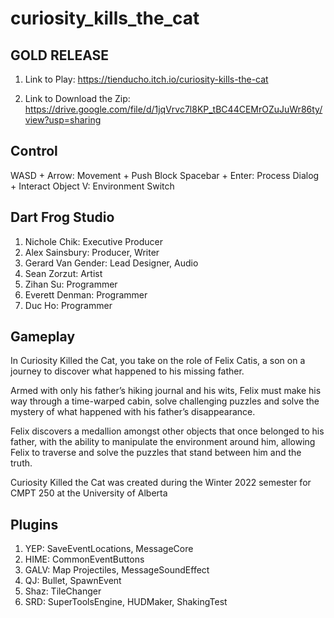 # curiosity_kills_the_cat

## GOLD RELEASE

1. Link to Play: https://tienducho.itch.io/curiosity-kills-the-cat

2. Link to Download the Zip: https://drive.google.com/file/d/1jqVrvc7l8KP_tBC44CEMrOZuJuWr86ty/view?usp=sharing

## Control

WASD + Arrow: Movement + Push Block
Spacebar + Enter: Process Dialog + Interact Object
V: Environment Switch

## Dart Frog Studio

1. Nichole Chik: Executive Producer
1. Alex Sainsbury: Producer, Writer
1. Gerard Van Gender: Lead Designer, Audio
1. Sean Zorzut: Artist
1. Zihan Su: Programmer
1. Everett Denman: Programmer
1. Duc Ho: Programmer

## Gameplay

In Curiosity Killed the Cat, you take on the role of Felix Catis, a son on a journey to discover what happened to his missing father.

Armed with only his father’s hiking journal and his wits, Felix must make his way through a time-warped cabin, solve challenging puzzles and solve the mystery of what happened with his father’s disappearance.

Felix discovers a medallion amongst other objects that once belonged to his father, with the ability to manipulate the environment around him, allowing Felix to traverse and solve the puzzles that stand between him and the truth.

Curiosity Killed the Cat was created during the Winter 2022 semester for CMPT 250 at the University of Alberta

## Plugins

1. YEP: SaveEventLocations, MessageCore
1. HIME: CommonEventButtons
1. GALV: Map Projectiles, MessageSoundEffect
1. QJ: Bullet, SpawnEvent
1. Shaz: TileChanger
1. SRD: SuperToolsEngine, HUDMaker, ShakingTest
